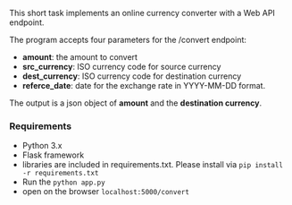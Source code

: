 
This short task implements an online currency converter with a Web API endpoint.

The program accepts four parameters for the /convert endpoint:

- **amount**: the amount to convert
- **src_currency**: ISO currency code for source currency
- **dest_currency**: ISO currency code for destination currency
- **referce_date**: date for the exchange rate in YYYY-MM-DD format.

The output is a json object of **amount** and the **destination currency**.

### Requirements

- Python 3.x 
- Flask framework
- libraries are included in requirements.txt. Please install via `pip install -r requirements.txt`
- Run the `python app.py`
- open on the browser `localhost:5000/convert`